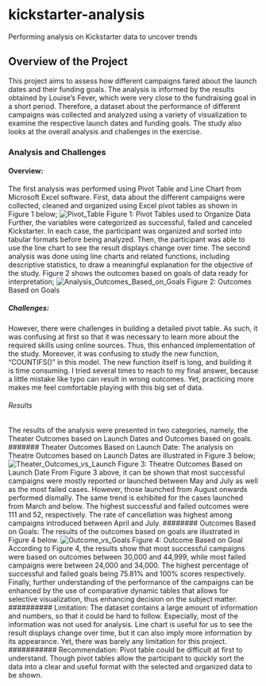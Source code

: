 # kickstarter-analysis
Performing analysis on Kickstarter data to uncover trends
## Overview of the Project
This project aims to assess how different campaigns fared about the launch dates and their funding goals. The analysis is informed by the results obtained by Louise’s Fever, which were very close to the fundraising goal in a short period. Therefore, a dataset about the performance of different campaigns was collected and analyzed using a variety of visualization to examine the respective launch dates and funding goals. The study also looks at the overall analysis and challenges in the exercise.

### Analysis and Challenges
#### Overview:
The first analysis was performed using Pivot Table and Line Chart from Microsoft Excel software. First, data about the different campaigns were collected, cleaned and organized using Excel pivot tables as shown in Figure 1 below;
![Pivot_Table](path/to/Pivot_Table.png)
Figure 1: Pivot Tables used to Organize Data
Further, the variables were categorized as successful, failed and canceled Kickstarter. In each case, the participant was organized and sorted into tabular formats before being analyzed. Then, the participant was able to use the line chart to see the result displays change over time. 
The second analysis was done using line charts and related functions, including descriptive statistics, to draw a meaningful explanation for the objective of the study. Figure 2 shows the outcomes based on goals of data ready for interpretation;
![Analysis_Outcomes_Based_on_Goals](path/to/Analysis_Outcomes_Based_on_Goals.png)
Figure 2: Outcomes Based on Goals
##### Challenges:
However, there were challenges in building a detailed pivot table. As such, it was confusing at first so that it was necessary to learn more about the required skills using online sources. Thus, this enhanced implementation of the study.
Moreover, it was confusing to study the new function, “COUNTIFS()” in this model. The new function itself is long, and building it is time consuming. I tried several times to reach to my final answer, because a little mistake like typo can result in wrong outcomes. Yet, practicing more makes me feel comfortable playing with this big set of data.

###### Results
The results of the analysis were presented in two categories, namely, the Theater Outcomes based on Launch Dates and Outcomes based on goals. 
####### Theater Outcomes Based on Launch Date:
The analysis on Theatre Outcomes based on Launch Dates are illustrated in Figure 3 below; 
![Theater_Outcomes_vs_Launch](path/to/Theater_Outcomes_vs_Launch.png)
Figure 3: Theatre Outcomes Based on Launch Date
From Figure 3 above, it can be shown that most successful campaigns were mostly reported or launched between May and July as well as the most failed cases. However, those launched from August onwards performed dismally. The same trend is exhibited for the cases launched from March and below. The highest successful and failed outcomes were 111 and 52, respectively. The rate of cancellation was highest among campaigns introduced between April and July.
######## Outcomes Based on Goals:
The results of the outcomes based on goals are illustrated in Figure 4 below. 
![Outcome_vs_Goals](path/to/Outcome_vs_Goals.png)
Figure 4: Outcome Based on Goal
According to Figure 4, the results show that most successful campaigns were based on outcomes between 30,000 and 44,999, while most failed campaigns were between 24,000 and 34,000. The highest percentage of successful and failed goals being 75.81% and 100% scores respectively. Finally, further understanding of the performance of the campaigns can be enhanced by the use of comparative dynamic tables that allows for selective visualization, thus enhancing decision on the subject matter.
########## Limitation:
The dataset contains a large amount of information and numbers, so that it could be hard to follow. Especially, most of the information was not used for analysis.
Line chart is useful for us to see the result displays change over time, but it can also imply more information by its appearance. Yet, there was barely any limitation for this project.
########### Recommendation:
Pivot table could be difficult at first to understand. Though pivot tables allow the participant to quickly sort the data into a clear and useful format with the selected and organized data to be shown.
